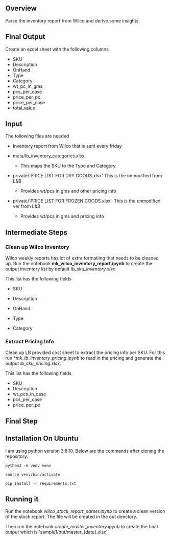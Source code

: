 ## Overview
Parse the inventory report from Wilco and derive some insights.


## Final Output
Create an excel sheet with the following columns

* SKU
* Description
* OnHand
* Type
* Category
* wt_pc_in_gms
* pcs_per_case
* price_per_pc
* price_per_case
* total_value

## Input
The following files are needed

* Inventory report from Wilco that is sent every friday

* meta/lb_inventory_categories.xlsx.

    * This maps the SKU to the Type and Category.

* private/'PRICE LIST FOR DRY GOODS.xlsx' This is the unmodified from L&B
    * Provides wt/pcs in gms and other pricing info

* private/'PRICE LIST FOR FROZEN GOODS.xlsx'. This is the unmodified ver from L&B
    * Provides wt/pcs in gms and pricing info

## Intermediate Steps

### Clean up  Wilco Inventory
Wilco weekly reports has lot of extra formatiing that needs to be cleaned up. Run the notebook **mk_wilco_inventory_report.ipynb** to create the output inventory list by default *lb_sku_inventory.xlsx*

This list has the following fields

* SKU

* Description

* OnHand

* Type

* Category

### Extract Pricing Info
Clean up LB provided cost sheet to extract the pricing info per SKU. For this run **mk_lb_inventory_pricing.ipynb* to read in the pricing and generate the output *lb_sku_pricing.xlsx*.

This list has the following fields

* SKU
* Description
* wt_pcs_in_case
* pcs_per_case
* price_per_pc

## Final Step









## Installation On Ubuntu
I am using python version 3.8.10. Below are the commands after cloning the repository.

```
python3 -m venv venv

source venv/bin/activate

pip install -r requirements.txt

```

## Running it
Run the notebook *wilco_stock_report_parser.ipynb* to create a clean version of the stock report.
The file will be created in the out directory.

Then run the notebook *create_master_inventory.ipynb* to create the final output which is 'sample1/out/master_{date}.xlsx'




